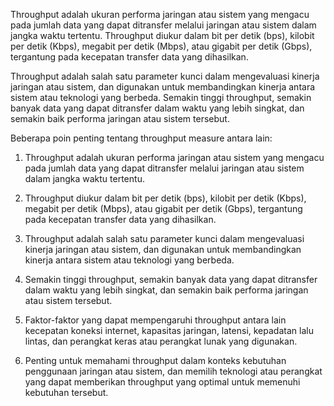 Throughput adalah ukuran performa jaringan atau sistem yang mengacu pada jumlah data yang dapat ditransfer melalui jaringan atau sistem dalam jangka waktu tertentu. Throughput diukur dalam bit per detik (bps), kilobit per detik (Kbps), megabit per detik (Mbps), atau gigabit per detik (Gbps), tergantung pada kecepatan transfer data yang dihasilkan.

Throughput adalah salah satu parameter kunci dalam mengevaluasi kinerja jaringan atau sistem, dan digunakan untuk membandingkan kinerja antara sistem atau teknologi yang berbeda. Semakin tinggi throughput, semakin banyak data yang dapat ditransfer dalam waktu yang lebih singkat, dan semakin baik performa jaringan atau sistem tersebut.

Beberapa poin penting tentang throughput measure antara lain:

1.  Throughput adalah ukuran performa jaringan atau sistem yang mengacu pada jumlah data yang dapat ditransfer melalui jaringan atau sistem dalam jangka waktu tertentu.
    
2.  Throughput diukur dalam bit per detik (bps), kilobit per detik (Kbps), megabit per detik (Mbps), atau gigabit per detik (Gbps), tergantung pada kecepatan transfer data yang dihasilkan.
    
3.  Throughput adalah salah satu parameter kunci dalam mengevaluasi kinerja jaringan atau sistem, dan digunakan untuk membandingkan kinerja antara sistem atau teknologi yang berbeda.
    
4.  Semakin tinggi throughput, semakin banyak data yang dapat ditransfer dalam waktu yang lebih singkat, dan semakin baik performa jaringan atau sistem tersebut.
    
5.  Faktor-faktor yang dapat mempengaruhi throughput antara lain kecepatan koneksi internet, kapasitas jaringan, latensi, kepadatan lalu lintas, dan perangkat keras atau perangkat lunak yang digunakan.
    
6.  Penting untuk memahami throughput dalam konteks kebutuhan penggunaan jaringan atau sistem, dan memilih teknologi atau perangkat yang dapat memberikan throughput yang optimal untuk memenuhi kebutuhan tersebut.